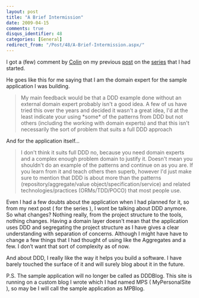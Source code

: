 ```yaml
---
layout: post
title: "A Brief Intermission"
date: 2009-04-15
comments: true
disqus_identifier: 48
categories: [General]
redirect_from: "/Post/48/A-Brief-Intermission.aspx/"
---
```

I got a (few) comment by [Colin](http://colinjack.blogspot.com/) on my
previous
[post](/2009/04/06/DDDBlog-Implementation.-Part-1/)
on the
[series](/2009/03/17/My-foray-into-DDD,-TDD,-MVC-and-NHibernate/)
that I had started.

He goes like this for me saying that I am the domain expert for the
sample application I was building.

> My main feedback would be that a DDD example done without an external
> domain expert probably isn't a good idea. A few of us have tried this
> over the years and decided it wasn't a great idea, I'd at the least
> indicate your using \*some\* of the patterns from DDD but not others
> (including the working with domain experts) and that this isn't
> necessarily the sort of problem that suits a full DDD approach
<!--more-->
And for the application itself…

> I don't think it suits full DDD no, because you need domain experts
> and a complex enough problem domain to justify it. Doesn't mean you
> shouldn't do an example of the patterns and continue on as you are. If
> you learn from it and teach others then superb, however I'd just make
> sure to mention that DDD is about more than the patterns
> (repository/aggregate/value object/specification/service) and related
> technologies/practices (ORMs/TDD/POCO) that most people use.

Even I had a few doubts about the application when I had planned for it,
so from my next post ( for the series ), I wont be talking about DDD
anymore. So what changes? Nothing really, from the project structure to
the tools, nothing changes. Having a domain layer doesn't mean that the
application uses DDD and segregating the project structure as I have
gives a clear understanding with separation of concerns. Although I
might have have to change a few things that I had thought of using like
the Aggregates and a few. I don’t want that sort of complexity as of
now.

And about DDD, I really like the way it helps you build a software. I
have barely touched the surface of it and will surely blog about it in
the future.

P.S. The sample application will no longer be called as DDDBlog. This
site is running on a custom blog I wrote which I had named MPS (
MyPersonalSite ), so may be I will call the sample application as
MPBlog.

